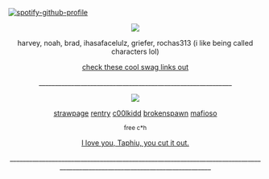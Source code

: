 [![spotify-github-profile](https://spotify-github-profile.kittinanx.com/api/view?uid=mqxe2ykx9hqvu8r6zuna1d1p3&cover_image=true&theme=novatorem&show_offline=false&background_color=121212&interchange=false&bar_color=863232&bar_color_cover=false)](https://github.com/kittinan/spotify-github-profile)

<p align="center"> <img src="https://komarev.com/ghpvc/?username=C00LKIDDFORSAKEN&color=grey&label=stalkers"> </p>
<p align="center"> harvey, noah, brad, ihasafacelulz, griefer, rochas313 (i like being called characters lol)</p>
<p align="center"> <ins> check these cool swag links out </ins> </p>

<p align="center"> ____________________________________________________________ </p>

<p align="center"> <img src="wip"> </p>


<p align="center"> <a href="https://gr13f3rrr.straw.page">strawpage</a>  <a href="https://rentry.co/5iiiw9mx">rentry</a>  <a href="https://c00lestkiddintown.straw.page">c00lkidd</a>  <a href="https://https://github.com/br0ken-spawn">brokenspawn</a>  <a href="https://https://github.com/MAFIOSO-DREAMGAME">mafioso</a> </p>

<p align="center"> <sub> free c*h </sub> </p>
<p align="center"> <ins> I love you, Taphiu, you cut it out. </ins> </p>
<p align="center"> _____________________________________________________________________________________________________________________________ </p>
